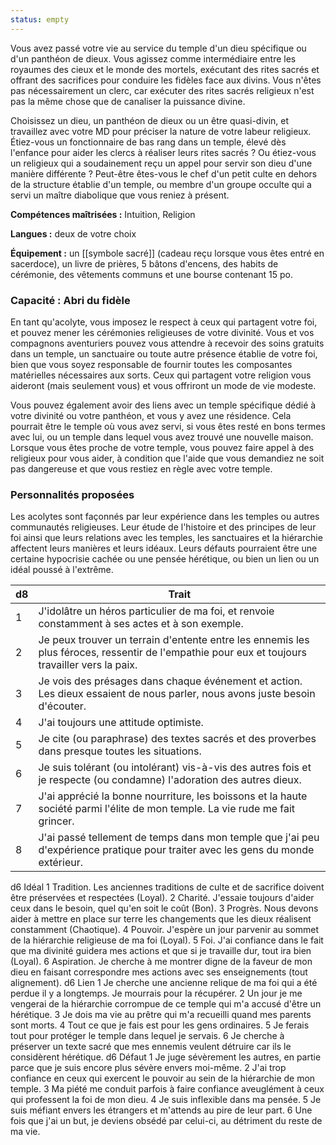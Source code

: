 ```yaml
---
status: empty
---
```

Vous avez passé votre vie au service du temple d'un dieu spécifique ou d'un panthéon de dieux. Vous agissez comme intermédiaire entre les royaumes des cieux et le monde des mortels, exécutant des rites sacrés et offrant des sacrifices pour conduire les fidèles face aux divins. Vous n'êtes pas nécessairement un clerc, car exécuter des rites sacrés religieux n'est pas la même chose que de canaliser la puissance divine.

Choisissez un dieu, un panthéon de dieux ou un être quasi-divin, et travaillez avec votre MD pour préciser la nature de votre labeur religieux. Étiez-vous un fonctionnaire de bas rang dans un temple, élevé dès l'enfance pour aider les clercs à réaliser leurs rites sacrés ? Ou étiez-vous un religieux qui a soudainement reçu un appel pour servir son dieu d'une manière différente ? Peut-être êtes-vous le chef d'un petit culte en dehors de la structure établie d'un temple, ou membre d'un groupe occulte qui a servi un maître diabolique que vous reniez à présent.

**Compétences maîtrisées :** Intuition, Religion

**Langues :** deux de votre choix

**Équipement :** un [[symbole sacré]] (cadeau reçu lorsque vous êtes entré en sacerdoce), un livre de prières, 5 bâtons d'encens, des habits de cérémonie, des vêtements communs et une bourse contenant 15 po.


### Capacité : Abri du fidèle

En tant qu'acolyte, vous imposez le respect à ceux qui partagent votre foi, et pouvez mener les cérémonies religieuses de votre divinité. Vous et vos compagnons aventuriers pouvez vous attendre à recevoir des soins gratuits dans un temple, un sanctuaire ou toute autre présence établie de votre foi, bien que vous soyez responsable de fournir toutes les composantes matérielles nécessaires aux sorts. Ceux qui partagent votre religion vous aideront (mais seulement vous) et vous offriront un mode de vie modeste.

Vous pouvez également avoir des liens avec un temple spécifique dédié à votre divinité ou votre panthéon, et vous y avez une résidence. Cela pourrait être le temple où vous avez servi, si vous êtes resté en bons termes avec lui, ou un temple dans lequel vous avez trouvé une nouvelle maison. Lorsque vous êtes proche de votre temple, vous pouvez faire appel à des religieux pour vous aider, à condition que l'aide que vous demandiez ne soit pas dangereuse et que vous restiez en règle avec votre temple.


### Personnalités proposées

Les acolytes sont façonnés par leur expérience dans les temples ou autres communautés religieuses. Leur étude de l'histoire et des principes de leur foi ainsi que leurs relations avec les temples, les sanctuaires et la hiérarchie affectent leurs manières et leurs idéaux. Leurs défauts pourraient être une certaine hypocrisie cachée ou une pensée hérétique, ou bien un lien ou un idéal poussé à l'extrême.

| d8 | Trait |
| -- | ----- |
| 1 |	J'idolâtre un héros particulier de ma foi, et renvoie constamment à ses actes et à son exemple. |
| 2 |	Je peux trouver un terrain d'entente entre les ennemis les plus féroces, ressentir de l'empathie pour eux et toujours travailler vers la paix. |
| 3 |	Je vois des présages dans chaque événement et action. Les dieux essaient de nous parler, nous avons juste besoin d'écouter. |
| 4 |	J'ai toujours une attitude optimiste. |
| 5 |	Je cite (ou paraphrase) des textes sacrés et des proverbes dans presque toutes les situations. |
| 6 |	Je suis tolérant (ou intolérant) vis-à-vis des autres fois et je respecte (ou condamne) l'adoration des autres dieux. |
| 7 |	J'ai apprécié la bonne nourriture, les boissons et la haute société parmi l'élite de mon temple. La vie rude me fait grincer. |
| 8 |	J'ai passé tellement de temps dans mon temple que j'ai peu d'expérience pratique pour traiter avec les gens du monde extérieur. |


d6 	Idéal
1 	Tradition. Les anciennes traditions de culte et de sacrifice doivent être préservées et respectées (Loyal).
2 	Charité. J'essaie toujours d'aider ceux dans le besoin, quel qu'en soit le coût (Bon).
3 	Progrès. Nous devons aider à mettre en place sur terre les changements que les dieux réalisent constamment (Chaotique).
4 	Pouvoir. J'espère un jour parvenir au sommet de la hiérarchie religieuse de ma foi (Loyal).
5 	Foi. J'ai confiance dans le fait que ma divinité guidera mes actions et que si je travaille dur, tout ira bien (Loyal).
6 	Aspiration. Je cherche à me montrer digne de la faveur de mon dieu en faisant correspondre mes actions avec ses enseignements (tout alignement).
d6 	Lien
1 	Je cherche une ancienne relique de ma foi qui a été perdue il y a longtemps. Je mourrais pour la récupérer.
2 	Un jour je me vengerai de la hiérarchie corrompue de ce temple qui m'a accusé d'être un hérétique.
3 	Je dois ma vie au prêtre qui m'a recueilli quand mes parents sont morts.
4 	Tout ce que je fais est pour les gens ordinaires.
5 	Je ferais tout pour protéger le temple dans lequel je servais.
6 	Je cherche à préserver un texte sacré que mes ennemis veulent détruire car ils le considèrent hérétique.
d6 	Défaut
1 	Je juge sévèrement les autres, en partie parce que je suis encore plus sévère envers moi-même.
2 	J'ai trop confiance en ceux qui exercent le pouvoir au sein de la hiérarchie de mon temple.
3 	Ma piété me conduit parfois à faire confiance aveuglément à ceux qui professent la foi de mon dieu.
4 	Je suis inflexible dans ma pensée.
5 	Je suis méfiant envers les étrangers et m'attends au pire de leur part.
6 	Une fois que j'ai un but, je deviens obsédé par celui-ci, au détriment du reste de ma vie.
